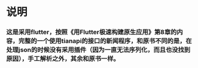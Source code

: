 # 说明

### 这是采用flutter，按照《用Flutter极速构建原生应用》第8章的内容，完整的一个使用tianapi的接口的新闻程序，和原书不同的是，在处理json的时候没有采用插件（因为一直无法序列化，而且也没找到原因），手工解析之外，其余和原书一样。
